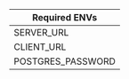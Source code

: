 | Required ENVs     |
|-------------------|
| SERVER_URL        |
| CLIENT_URL        |
| POSTGRES_PASSWORD |
